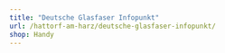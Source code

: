 ```yaml
---
title: "Deutsche Glasfaser Infopunkt"
url: /hattorf-am-harz/deutsche-glasfaser-infopunkt/
shop: Handy
---
```

